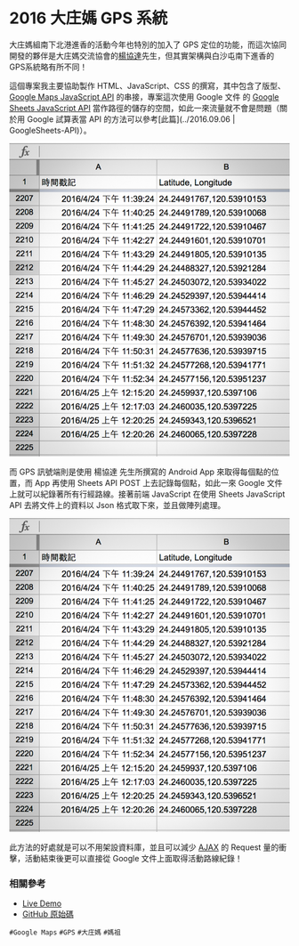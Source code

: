 # 2016 大庄媽 GPS 系統

大庄媽組南下北港進香的活動今年也特別的加入了 GPS 定位的功能，而這次協同開發的夥伴是大庄媽交流協會的[楊協達](https://www.facebook.com/zachtoshiya)先生，但其實架構與白沙屯南下進香的 GPS系統略有所不同！

這個專案我主要協助製作 HTML、JavaScript、CSS 的撰寫，其中包含了版型、[Google Maps JavaScript API](https://developers.google.com/maps/documentation/javascript/?hl=zh-tw) 的串接，專案這次使用 Google 文件 的 [Google Sheets JavaScript API](https://www.google.com.tw/intl/zh-TW/docs/about/) 當作路徑的儲存的空間，如此一來流量就不會是問題（關於用 Google 試算表當 API 的方法可以參考[此篇](../2016.09.06 | GoogleSheets-API)）。

![使用 JavaScript 去取得 Google 文件上的路徑資訊](img/001.jpg)

而 GPS 訊號端則是使用 楊協達 先生所撰寫的 Android App 來取得每個點的位置，而 App 再使用 Sheets API POST 上去記錄每個點，如此一來 Google 文件上就可以紀錄著所有行經路線。接著前端 JavaScript 在使用 Sheets JavaScript API 去將文件上的資料以 Json 格式取下來，並且做陣列處理。

![Google 文件上的路徑紀錄](img/002.jpg)

此方法的好處就是可以不用架設資料庫，並且可以減少 [AJAX](https://zh.wikipedia.org/wiki/AJAX) 的 Request 量的衝擊，活動結束後更可以直接從 Google 文件上面取得活動路線紀錄！

### 相關參考
* [Live Demo](http://www.haotien.org.tw/GPS/HaotienGPS.html)
* [GitHub 原始碼](https://github.com/comdan66/haotien)

`#Google Maps` `#GPS` `#大庄媽` `#媽祖`